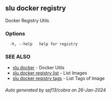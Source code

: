 ## slu docker registry

Docker Registry Utils

### Options

```
  -h, --help   help for registry
```

### SEE ALSO

* [slu docker](slu_docker.md)	 - Docker Utils
* [slu docker registry list](slu_docker_registry_list.md)	 - List Images
* [slu docker registry tags](slu_docker_registry_tags.md)	 - List Tags of Image

###### Auto generated by spf13/cobra on 26-Jan-2024
